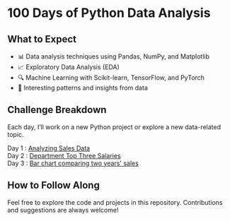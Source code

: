 # 100 Days of Python Data Analysis
## What to Expect
- 📊 Data analysis techniques using Pandas, NumPy, and Matplotlib
- 📈 Exploratory Data Analysis (EDA)
- 🔍 Machine Learning with Scikit-learn, TensorFlow, and PyTorch
- 🧠 Interesting patterns and insights from data
## Challenge Breakdown
Each day, I’ll work on a new Python project or explore a new data-related topic.   

Day 1 : [Analyzing Sales Data](https://github.com/ragavi-ashok/100-Days-of-Python-Data-Analysis/blob/main/100-Days-of-Python-Data-Analysis/day-001/day001.ipynb)  
Day 2 : [Department Top Three Salaries](https://github.com/ragavi-ashok/100-Days-of-Python-Data-Analysis/blob/main/100-Days-of-Python-Data-Analysis/day-002/day002.ipynb)  
Day 3 : [Bar chart comparing two years' sales](https://github.com/ragavi-ashok/100-Days-of-Python-Data-Analysis/blob/main/100-Days-of-Python-Data-Analysis/day-003/day003.ipynb)
## How to Follow Along
Feel free to explore the code and projects in this repository. Contributions and suggestions are always welcome!
